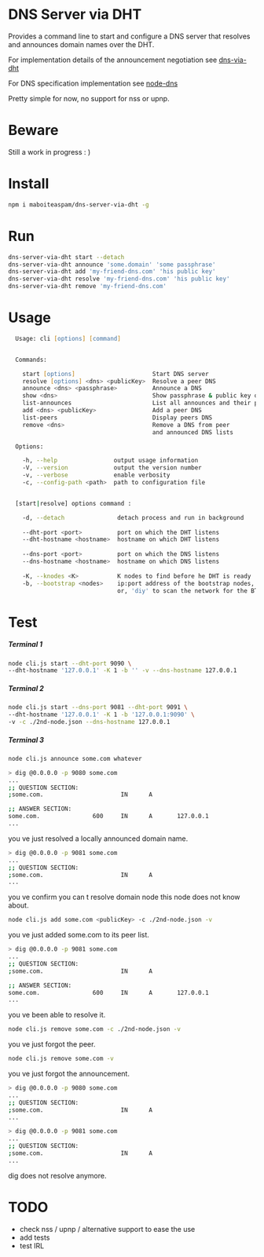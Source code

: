 # DNS Server via DHT

Provides a command line to start and configure a DNS server 
that resolves and announces domain names over the DHT.

For implementation details of the announcement negotiation
see [dns-via-dht](https://github.com/maboiteaspam/dns-via-dht)

For DNS specification implementation
see [node-dns](https://github.com/tjfontaine/node-dns)

Pretty simple for now, no support for nss or upnp.

# Beware

Still a work in progress : )

# Install

```zsh
npm i maboiteaspam/dns-server-via-dht -g
```

# Run

```zsh
dns-server-via-dht start --detach
dns-server-via-dht announce 'some.domain' 'some passphrase'
dns-server-via-dht add 'my-friend-dns.com' 'his public key'
dns-server-via-dht resolve 'my-friend-dns.com' 'his public key'
dns-server-via-dht remove 'my-friend-dns.com'
```

# Usage

```zsh
  Usage: cli [options] [command]


  Commands:

    start [options]                      Start DNS server
    resolve [options] <dns> <publicKey>  Resolve a peer DNS
    announce <dns> <passphrase>          Announce a DNS
    show <dns>                           Show passphrase & public key of a dns
    list-announces                       List all announces and their public key
    add <dns> <publicKey>                Add a peer DNS
    list-peers                           Display peers DNS
    remove <dns>                         Remove a DNS from peer 
                                         and announced DNS lists

  Options:

    -h, --help                output usage information
    -V, --version             output the version number
    -v, --verbose             enable verbosity
    -c, --config-path <path>  path to configuration file


  [start|resolve] options command :

    -d, --detach               detach process and run in background
    
    --dht-port <port>          port on which the DHT listens
    --dht-hostname <hostname>  hostname on which DHT listens
    
    --dns-port <port>          port on which the DNS listens
    --dns-hostname <hostname>  hostname on which DNS listens
    
    -K, --knodes <K>           K nodes to find before he DHT is ready
    -b, --bootstrap <nodes>    ip:port address of the bootstrap nodes, 
                               or, 'diy' to scan the network for the BT DHT
```

# Test

##### Terminal 1

```zsh
node cli.js start --dht-port 9090 \
--dht-hostname '127.0.0.1' -K 1 -b '' -v --dns-hostname 127.0.0.1
```

##### Terminal 2

```zsh
node cli.js start --dns-port 9081 --dht-port 9091 \
--dht-hostname '127.0.0.1' -K 1 -b '127.0.0.1:9090' \
-v -c ./2nd-node.json --dns-hostname 127.0.0.1
```

##### Terminal 3

```zsh
node cli.js announce some.com whatever
```

```zsh
> dig @0.0.0.0 -p 9080 some.com
...
;; QUESTION SECTION:
;some.com.                      IN      A

;; ANSWER SECTION:
some.com.               600     IN      A       127.0.0.1
...
```

you ve just resolved a locally announced domain name.

```zsh
> dig @0.0.0.0 -p 9081 some.com
...
;; QUESTION SECTION:
;some.com.                      IN      A
...
```

you ve confirm you can t resolve domain node this node does not know about.

```zsh
node cli.js add some.com <publicKey> -c ./2nd-node.json -v
```

you ve just added some.com to its peer list.

```zsh
> dig @0.0.0.0 -p 9081 some.com
...
;; QUESTION SECTION:
;some.com.                      IN      A

;; ANSWER SECTION:
some.com.               600     IN      A       127.0.0.1
...
```

you ve been able to resolve it.

```zsh
node cli.js remove some.com -c ./2nd-node.json -v
```

you ve just forgot the peer.

```zsh
node cli.js remove some.com -v
```

you ve just forgot the announcement.

```zsh
> dig @0.0.0.0 -p 9080 some.com
...
;; QUESTION SECTION:
;some.com.                      IN      A
...
```

```zsh
> dig @0.0.0.0 -p 9081 some.com
...
;; QUESTION SECTION:
;some.com.                      IN      A
...
```

dig does not resolve anymore.


# TODO

- check nss / upnp / alternative support to ease the use
- add tests
- test IRL

